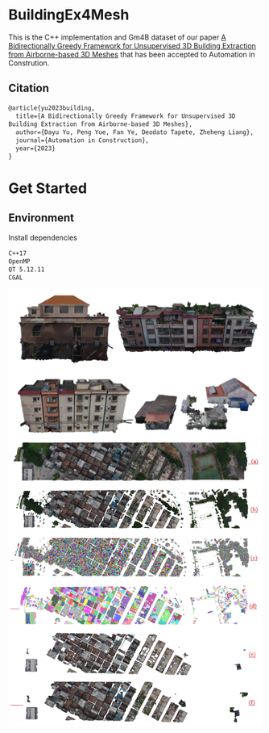 # BuildingEx4Mesh

This is the  C++ implementation and Gm4B dataset of our paper [A Bidirectionally Greedy Framework for Unsupervised 3D Building Extraction from Airborne-based 3D Meshes](https://xxxx8.pdf) that has been accepted to Automation in Constrution.

## Citation

```
@article{yu2023building,
  title={A Bidirectionally Greedy Framework for Unsupervised 3D Building Extraction from Airborne-based 3D Meshes},
  author={Dayu Yu, Peng Yue, Fan Ye, Deodato Tapete, Zheheng Liang},
  journal={Automation in Construction},
  year={2023}
}
```

# Get Started

## Environment

Install dependencies

```
C++17
OpenMP
QT 5.12.11
CGAL
```

![pipeline](demo/result1.png)
![pipeline](demo/result2.png)
